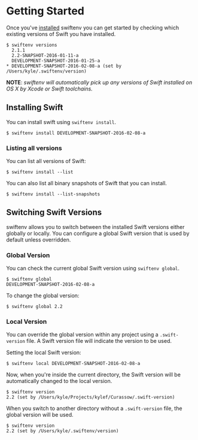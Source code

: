 # Getting Started

Once you've [installed](installation.html) swiftenv you can get started by
checking which existing versions of Swift you have installed.

```shell
$ swiftenv versions
  2.1.1
  2.2-SNAPSHOT-2016-01-11-a
  DEVELOPMENT-SNAPSHOT-2016-01-25-a
* DEVELOPMENT-SNAPSHOT-2016-02-08-a (set by /Users/kyle/.swiftenv/version)
```

**NOTE**: *swiftenv will automatically pick up any versions of Swift installed on
OS X by Xcode or Swift toolchains.*

## Installing Swift

You can install swift using `swiftenv install`.

```shell
$ swiftenv install DEVELOPMENT-SNAPSHOT-2016-02-08-a
```

### Listing all versions

You can list all versions of Swift:

```shell
$ swiftenv install --list
```

You can also list all binary snapshots of Swift that you can install.

```shell
$ swiftenv install --list-snapshots
```

## Switching Swift Versions

swiftenv allows you to switch between the installed Swift versions either
globally or locally. You can configure a global Swift version that is used
by default unless overridden.

### Global Version

You can check the current global Swift version using `swiftenv global`.

```shell
$ swiftenv global
DEVELOPMENT-SNAPSHOT-2016-02-08-a
```

To change the global version:

```shell
$ swiftenv global 2.2
```

### Local Version

You can override the global version within any project using a
`.swift-version` file. A Swift version file will indicate the version
to be used.

Setting the local Swift version:

```shell
$ swiftenv local DEVELOPMENT-SNAPSHOT-2016-02-08-a
```

Now, when you're inside the current directory, the Swift version will be
automatically changed to the local version.

```shell
$ swiftenv version
2.2 (set by /Users/kyle/Projects/kylef/Curassow/.swift-version)
```

When you switch to another directory without a `.swift-version` file, the
global version will be used.

```shell
$ swiftenv version
2.2 (set by /Users/kyle/.swiftenv/version)
```

